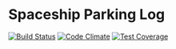 # Spaceship Parking Log

[![Build Status](https://travis-ci.org/marinalimeira/spaceship-parking-lot-api.svg?branch=master)](https://travis-ci.org/marinalimeira/spaceship-parking-lot-api)
[![Code Climate](https://codeclimate.com/github/marinalimeira/spaceship-parking-lot-api/badges/gpa.svg)](https://codeclimate.com/github/marinalimeira/spaceship-parking-lot-api)
[![Test Coverage](https://codeclimate.com/github/marinalimeira/spaceship-parking-lot-api/badges/coverage.svg)](https://codeclimate.com/github/marinalimeira/spaceship-parking-lot-api/coverage)
